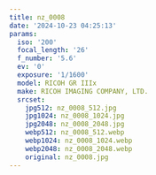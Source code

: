 ```yaml
---
title: nz_0008
date: '2024-10-23 04:25:13'
params:
  iso: '200'
  focal_length: '26'
  f_number: '5.6'
  ev: '0'
  exposure: '1/1600'
  model: RICOH GR IIIx
  make: RICOH IMAGING COMPANY, LTD.
  srcset:
    jpg512: nz_0008_512.jpg
    jpg1024: nz_0008_1024.jpg
    jpg2048: nz_0008_2048.jpg
    webp512: nz_0008_512.webp
    webp1024: nz_0008_1024.webp
    webp2048: nz_0008_2048.webp
    original: nz_0008.jpg
---
```


